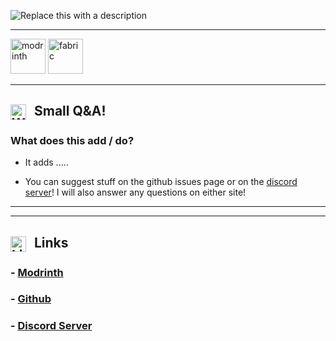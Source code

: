 ![Replace this with a description](https://cdn.modrinth.com/data/cached_images/e5dd0009377048c399e487f9501508c7e72fe5ad.png)

-------------

[<img alt="modrinth" height="56" src="https://cdn.jsdelivr.net/npm/@intergrav/devins-badges@3/assets/cozy/available/modrinth_vector.svg">](https://modrinth.com/mod/weaponized-mod) <!-- SVG version -->
[<img alt="fabric" height="56" src="https://cdn.jsdelivr.net/npm/@intergrav/devins-badges@3/assets/cozy/supported/fabric_vector.svg">](https://fabricmc.net/) <!-- SVG version -->

-------------
<h2>
  <img src="https://cdn.modrinth.com/data/cached_images/b18b275a0e9bb4000e015b935b65037166301538.png"
       alt="What does this mod add?"
       width="25"
       height="25"
       style="vertical-align: middle; margin-right: 8px;">
  Small Q&A!
</h2>

### What does this add / do?
- It adds .....


- You can suggest stuff on the github issues page or on the [discord server](https://discord.gg/5JDKuzarcS)! I will also answer any questions on either site!


-------------
-------------

<h2>
  <img src="https://cdn.modrinth.com/data/cached_images/23b97ecfe49586f70c6a7d4e4ca63ac14d47e6e1.png"
       alt="Links & Community"
       width="25"
       height="25"
       style="vertical-align: middle; margin-right: 8px;">
  Links
</h2>

### - [Modrinth](https://modrinth.com/project/weaponized-mod)
### - [Github](https://github.com/Addi3/Weaponized)
### - [Discord Server](https://discord.gg/5JDKuzarcS)
